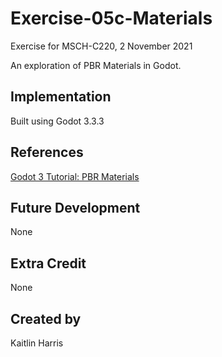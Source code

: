 # Exercise-05c-Materials
Exercise for MSCH-C220, 2 November 2021

An exploration of PBR Materials in Godot.

## Implementation
Built using Godot 3.3.3

## References
[Godot 3 Tutorial: PBR Materials](https://www.youtube.com/watch?v=pM5j8x71HcE)

## Future Development
None

## Extra Credit
None

## Created by 
Kaitlin Harris
